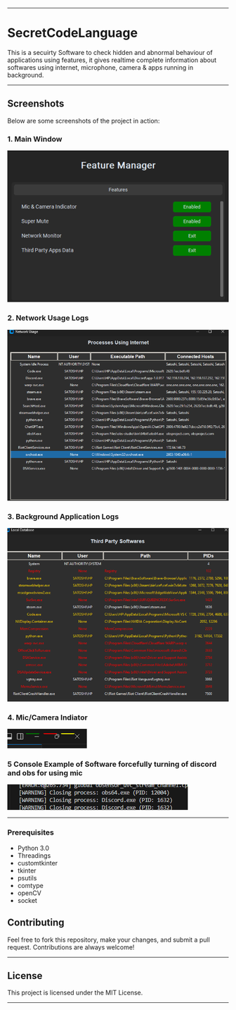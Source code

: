 

---
# SecretCodeLanguage

This is a secuirty Software to check hidden and abnormal behaviour of applications using features, it gives realtime complete information about softwares using internet, microphone, camera & apps running in background.

---



## **Screenshots**  
Below are some screenshots of the project in action:

### **1. Main Window**  
![Use](screenshots/S2.png)  

### **2. Network Usage Logs**  
![Use](screenshots/I1.png)  

### **3. Background Application Logs**  
![Use](screenshots/S3.png)  

### **4. Mic/Camera Indiator**  
![Use](screenshots/indicator.png)  

### **5 Console Example of Software forcefully turning of discord and obs for using mic**  
![Use](screenshots/securityMicOff.png)  

---

### Prerequisites  
- Python 3.0
- Threadings  
- customtkinter
- tkinter 
- psutils
- comtype
- openCV
- socket

## **Contributing**  
Feel free to fork this repository, make your changes, and submit a pull request. Contributions are always welcome!

---

## **License**  
This project is licensed under the MIT License.

---

